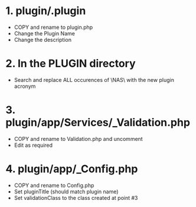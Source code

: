 # 1. plugin/.plugin
- COPY and rename to plugin.php
- Change the Plugin Name
- Change the description

# 2. In the PLUGIN directory
- Search and replace ALL occurences of \NAS\ with the new plugin acronym

# 3. plugin/app/Services/_Validation.php
- COPY and rename to Validation.php and uncomment
- Edit as required

# 4. plugin/app/_Config.php
- COPY and rename to Config.php
- Set pluginTitle (should match plugin name)
- Set validationClass to the class created at point #3